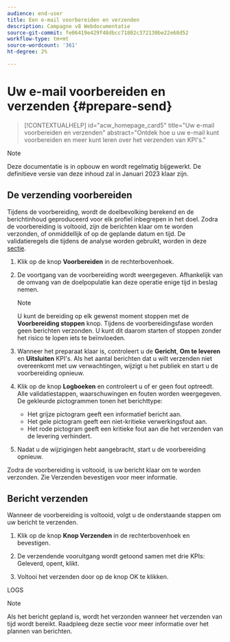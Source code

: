 ```yaml
---
audience: end-user
title: Een e-mail voorbereiden en verzenden
description: Campagne v8 Webdocumentatie
source-git-commit: fe06419e429f48dbcc71802c372130be22e68d52
workflow-type: tm+mt
source-wordcount: '361'
ht-degree: 2%

---
```


# Uw e-mail voorbereiden en verzenden {#prepare-send}

>[!CONTEXTUALHELP]
>id="acw_homepage_card5"
>title="Uw e-mail voorbereiden en verzenden"
>abstract="Ontdek hoe u uw e-mail kunt voorbereiden en meer kunt leren over het verzenden van KPI&#39;s."

>[!NOTE]
>
>Deze documentatie is in opbouw en wordt regelmatig bijgewerkt. De definitieve versie van deze inhoud zal in Januari 2023 klaar zijn.

<!--

	show how to prepare and send the email + the live kpis in the dashboard

like acc when preparation, target calculated then send
real time KPIs, not in AJO. similar to ACS.
exclusion logs, causes
-->

<!--
send also KPIs
-->

## De verzending voorbereiden

Tijdens de voorbereiding, wordt de doelbevolking berekend en de berichtinhoud geproduceerd voor elk profiel inbegrepen in het doel. Zodra de voorbereiding is voltooid, zijn de berichten klaar om te worden verzonden, of onmiddellijk of op de geplande datum en tijd. De validatieregels die tijdens de analyse worden gebruikt, worden in deze [sectie](https://experienceleague.adobe.com/docs/campaign-classic/using/sending-messages/key-steps-when-creating-a-delivery/steps-validating-the-delivery.html?lang=en#validation-process-with-typologies).

1. Klik op de knop **Voorbereiden** in de rechterbovenhoek.

1. De voortgang van de voorbereiding wordt weergegeven. Afhankelijk van de omvang van de doelpopulatie kan deze operatie enige tijd in beslag nemen.

   >[!NOTE]
   >
   >U kunt de bereiding op elk gewenst moment stoppen met de **Voorbereiding stoppen** knop. Tijdens de voorbereidingsfase worden geen berichten verzonden. U kunt dit daarom starten of stoppen zonder het risico te lopen iets te beïnvloeden.

1. Wanneer het preparaat klaar is, controleert u de **Gericht**, **Om te leveren** en **Uitsluiten** KPI&#39;s. Als het aantal berichten dat u wilt verzenden niet overeenkomt met uw verwachtingen, wijzigt u het publiek en start u de voorbereiding opnieuw.

1. Klik op de knop **Logboeken** en controleert u of er geen fout optreedt. Alle validatiestappen, waarschuwingen en fouten worden weergegeven. De gekleurde pictogrammen tonen het berichttype:

   * Het grijze pictogram geeft een informatief bericht aan.
   * Het gele pictogram geeft een niet-kritieke verwerkingsfout aan.
   * Het rode pictogram geeft een kritieke fout aan die het verzenden van de levering verhindert.

1. Nadat u de wijzigingen hebt aangebracht, start u de voorbereiding opnieuw.

Zodra de voorbereiding is voltooid, is uw bericht klaar om te worden verzonden. Zie Verzenden bevestigen voor meer informatie.


## Bericht verzenden

Wanneer de voorbereiding is voltooid, volgt u de onderstaande stappen om uw bericht te verzenden.

1. Klik op de knop **Knop Verzenden** in de rechterbovenhoek en bevestigen.

1. De verzendende vooruitgang wordt getoond samen met drie KPIs: Geleverd, opent, klikt.

1. Voltooi het verzenden door op de knop OK te klikken.

LOGS

>[!NOTE]
>
>Als het bericht gepland is, wordt het verzonden wanneer het verzenden van tijd wordt bereikt. Raadpleeg deze sectie voor meer informatie over het plannen van berichten.

